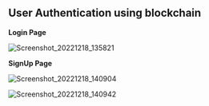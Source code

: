 ## User Authentication using blockchain

**Login Page**

![Screenshot_20221218_135821](https://user-images.githubusercontent.com/113654241/224567002-24638f91-aa9f-479d-97ae-f17f804804e2.png)

**SignUp Page**

![Screenshot_20221218_140904](https://user-images.githubusercontent.com/113654241/224567372-34cc2075-1323-495f-85b6-7eb0ff545acd.png)

![Screenshot_20221218_140942](https://user-images.githubusercontent.com/113654241/224567619-d196772b-6757-4ea5-9134-4a11372ba897.png)
